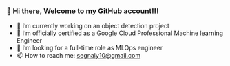 ### 👋 Hi there, Welcome to my GitHub account!!!

- 🔭 I’m currently working on an object detection project 
- 🌱 I’m officially certified as a Google Cloud Professional Machine learning Engineer
- 🤔 I’m looking for a full-time role as MLOps engineer
- 📫 How to reach me: segnaly10@gmail.com

<!--
**Segnaly-2021/Segnaly-2021** is a ✨ _special_ ✨ repository because its `README.md` (this file) appears on your GitHub profile.

Here are some ideas to get you started:
-->
